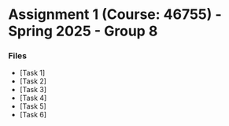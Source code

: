 # Assignment 1 (Course: 46755) - Spring 2025 - Group 8

### Files
- [Task 1]
- [Task 2]
- [Task 3]
- [Task 4]
- [Task 5]
- [Task 6]
